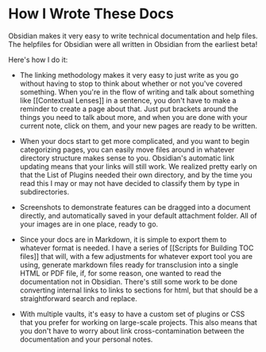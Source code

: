 # How I Wrote These Docs

Obsidian makes it very easy to write technical documentation and help files. The helpfiles for Obsidian were all written in Obsidian from the earliest beta! 

Here's how I do it: 

- The linking methodology makes it very easy to just write as you go without having to stop to think about whether or not you've covered something. When you're in the flow of writing and talk about  something like [[Contextual Lenses]] in a sentence, you don't have to make a reminder to create a page about that. Just put brackets around the things you need to talk about more, and when you are done with your current note, click on them, and your new pages are ready to be written. 

- When your docs start to get more complicated, and you want to begin categorizing pages, you can easily move files around in whatever directory structure makes sense to you. Obsidian's automatic link updating means that your links will still work. We realized pretty early on that the List of Plugins needed their own directory, and by the time you read this I may or may not have decided to classify them by type in subdirectories. 

- Screenshots to demonstrate features can be dragged into a document directly, and automatically saved in your default attachment folder. All of your images are in one place, ready to go. 

- Since your docs are in Markdown, it is simple to export them to whatever format is needed. I have a series of [[Scripts for Building TOC files]] that will, with a few adjustments for whatever export tool you are using, generate markdown files ready for transclusion into a single HTML or PDF file, if, for some reason, one wanted to read the documentation not in Obsidian. There's still some work to be done converting internal links to links to sections for html, but that should be a straightforward search and replace. 

- With multiple vaults, it's easy to have a custom set of plugins or CSS that you prefer for working on large-scale projects. This also means that you don't have to worry about link cross-contamination between the documentation and your personal notes. 

